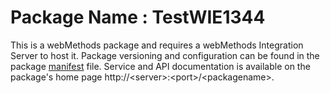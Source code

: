 # Package Name : TestWIE1344
This is a webMethods package and requires a webMethods Integration Server to host it. Package versioning and configuration can be found in the package [manifest](./TestWIE1344/manifest.v3) file. Service and API documentation is available on the package's home page http://&lt;server&gt;:&lt;port&gt;/&lt;packagename>.